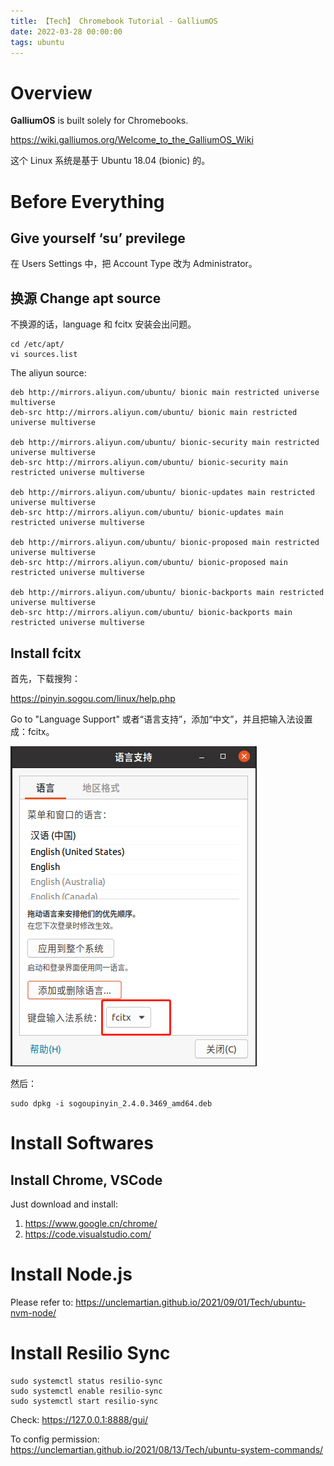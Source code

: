 ```yaml
---
title: 【Tech】 Chromebook Tutorial - GalliumOS
date: 2022-03-28 00:00:00
tags: ubuntu
---
```


# Overview 

__GalliumOS__ is built solely for Chromebooks.

https://wiki.galliumos.org/Welcome_to_the_GalliumOS_Wiki

这个 Linux 系统是基于 Ubuntu 18.04 (bionic) 的。

# Before Everything

## Give yourself ‘su’ previlege

在 Users Settings 中，把 Account Type 改为 Administrator。

## 换源 Change apt source 

不换源的话，language 和 fcitx 安装会出问题。

    cd /etc/apt/
    vi sources.list

The aliyun source:

    deb http://mirrors.aliyun.com/ubuntu/ bionic main restricted universe multiverse
    deb-src http://mirrors.aliyun.com/ubuntu/ bionic main restricted universe multiverse

    deb http://mirrors.aliyun.com/ubuntu/ bionic-security main restricted universe multiverse
    deb-src http://mirrors.aliyun.com/ubuntu/ bionic-security main restricted universe multiverse

    deb http://mirrors.aliyun.com/ubuntu/ bionic-updates main restricted universe multiverse
    deb-src http://mirrors.aliyun.com/ubuntu/ bionic-updates main restricted universe multiverse

    deb http://mirrors.aliyun.com/ubuntu/ bionic-proposed main restricted universe multiverse
    deb-src http://mirrors.aliyun.com/ubuntu/ bionic-proposed main restricted universe multiverse

    deb http://mirrors.aliyun.com/ubuntu/ bionic-backports main restricted universe multiverse
    deb-src http://mirrors.aliyun.com/ubuntu/ bionic-backports main restricted universe multiverse

## Install fcitx

首先，下载搜狗：

https://pinyin.sogou.com/linux/help.php

Go to "Language Support" 或者“语言支持”，添加“中文”，并且把输入法设置成：fcitx。

![](/images/galliumsos-fcitx-sogoupinyin.png)

然后：

    sudo dpkg -i sogoupinyin_2.4.0.3469_amd64.deb

# Install Softwares

## Install Chrome, VSCode

Just download and install:

1. https://www.google.cn/chrome/
1. https://code.visualstudio.com/

# Install Node.js

Please refer to: https://unclemartian.github.io/2021/09/01/Tech/ubuntu-nvm-node/

# Install Resilio Sync

    sudo systemctl status resilio-sync
    sudo systemctl enable resilio-sync
    sudo systemctl start resilio-sync

Check: https://127.0.0.1:8888/gui/

To config permission: https://unclemartian.github.io/2021/08/13/Tech/ubuntu-system-commands/
